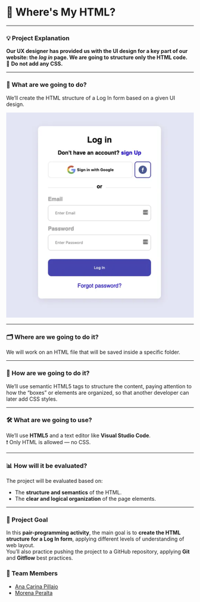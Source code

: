 # 📝 Where's My HTML?

---

### 💡 Project Explanation

**Our UX designer has provided us with the UI design for a key part of our website: the *log in* page. We are going to structure only the HTML code.**  
🚫 **Do not add any CSS.**

---

### 📌 What are we going to do?

We’ll create the HTML structure of a Log In form based on a given UI design.  
<p align="center"><img alt="example image" src="./assets/example-img.png"></p>

---

### 🗂️ Where are we going to do it?

We will work on an HTML file that will be saved inside a specific folder.

---

### 🧱 How are we going to do it?

We’ll use semantic HTML5 tags to structure the content, paying attention to how the “boxes” or elements are organized, so that another developer can later add CSS styles.

---

### 🛠️ What are we going to use?

We’ll use **HTML5** and a text editor like **Visual Studio Code**.  
❗ Only HTML is allowed — no CSS.

---

### 📊 How will it be evaluated?

The project will be evaluated based on:

- The **structure and semantics** of the HTML.
- The **clear and logical organization** of the page elements.

---

### 🎯 Project Goal

In this **pair-programming activity**, the main goal is to **create the HTML structure for a Log In form**, applying different levels of understanding of web layout.  
You’ll also practice pushing the project to a GitHub repository, applying **Git** and **Gitflow** best practices.

### 👥 Team Members

- [Ana Carina Pillajo](https://github.com/acpp2510)  
- [Morena Peralta](https://github.com/More-Pe)